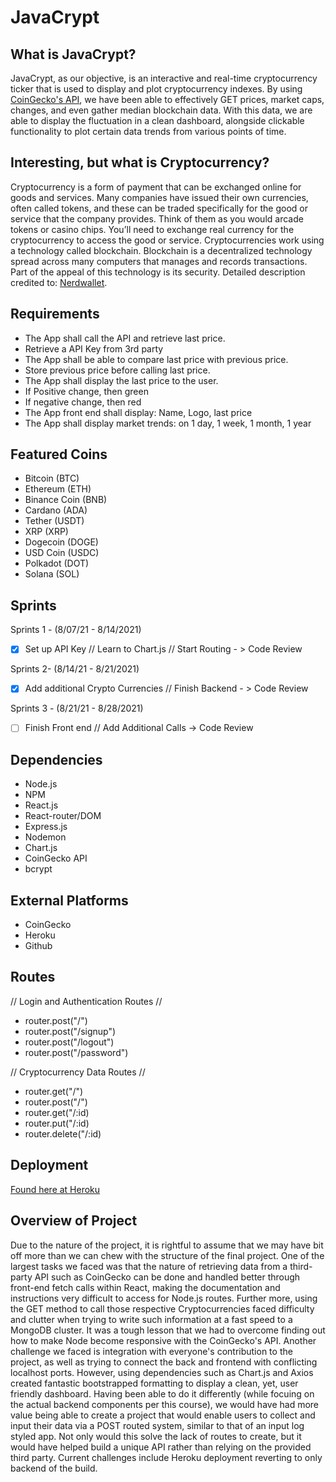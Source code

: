# JavaCrypt

## What is JavaCrypt?

JavaCrypt, as our objective, is an interactive and real-time cryptocurrency ticker that is used to display and plot cryptocurrency indexes.  By using [CoinGecko's API](https://www.coingecko.com/api/documentations/v3), we have been able to effectively GET prices, market caps, changes, and even gather median blockchain data.  With this data, we are able to display the fluctuation in a clean dashboard, alongside clickable functionality to plot certain data trends from various points of time.

## Interesting, but what is Cryptocurrency?

Cryptocurrency is a form of payment that can be exchanged online for goods and services. Many companies have issued their own currencies, often called tokens, and these can be traded specifically for the good or service that the company provides. Think of them as you would arcade tokens or casino chips. You’ll need to exchange real currency for the cryptocurrency to access the good or service.  Cryptocurrencies work using a technology called blockchain. Blockchain is a decentralized technology spread across many computers that manages and records transactions. Part of the appeal of this technology is its security.  Detailed description credited to: [Nerdwallet](https://www.nerdwallet.com/article/investing/cryptocurrency-7-things-to-know).

## Requirements

- The App shall call the API and retrieve last price.
- Retrieve a API Key from 3rd party
- The App shall be able to compare last price with previous price.
- Store previous price before calling last price.
- The App shall display the last price to the user.
- If Positive change, then green
- If negative change, then red
- The App front end shall display: Name, Logo, last price
- The App shall display market trends: on 1 day, 1 week, 1 month, 1 year

## Featured Coins
- Bitcoin (BTC)
- Ethereum (ETH)
- Binance Coin (BNB)
- Cardano (ADA)
- Tether (USDT)
- XRP (XRP)
- Dogecoin (DOGE)
- USD Coin (USDC)
- Polkadot (DOT)
- Solana (SOL)

## Sprints 

Sprints 1 - (8/07/21 - 8/14/2021)

- [x] Set up API Key // Learn to Chart.js // Start Routing - > Code Review

Sprints 2- (8/14/21 - 8/21/2021)

- [x] Add additional Crypto Currencies // Finish Backend - > Code Review

Sprints 3 - (8/21/21 - 8/28/2021)

- [ ] Finish Front end // Add Additional Calls -> Code Review


## Dependencies
- Node.js
- NPM
- React.js
- React-router/DOM
- Express.js
- Nodemon
- Chart.js
- CoinGecko API
- bcrypt

## External Platforms
- CoinGecko
- Heroku
- Github

## Routes

// Login and Authentication Routes //
- router.post("/")
- router.post("/signup")
- router.post("/logout")
- router.post("/password")

// Cryptocurrency Data Routes //
- router.get("/")
- router.post("/")
- router.get("/:id)
- router.put("/:id)
- router.delete("/:id)

## Deployment

[Found here at Heroku](https://still-shore-17113.herokuapp.com/)

## Overview of Project

Due to the nature of the project, it is rightful to assume that we may have bit off more than we can chew with the structure of the final project.  One of the largest tasks we faced was that the nature of retrieving data from a third-party API such as CoinGecko can be done and handled better through front-end fetch calls within React, making the documentation and instructions very difficult to access for Node.js routes.  Further more, using the GET method to call those respective Cryptocurrencies faced difficulty and clutter when trying to write such information at a fast speed to a MongoDB cluster.  It was a tough lesson that we had to overcome finding out how to make Node become responsive with the CoinGecko's API.  Another challenge we faced is integration with everyone's contribution to the project, as well as trying to connect the back and frontend with conflicting localhost ports.  However, using dependencies such as Chart.js and Axios created fantastic bootstrapped formatting to display a clean, yet, user friendly dashboard.  Having been able to do it differently (while focuing on the actual backend components per this course), we would have had more value being able to create a project that would enable users to collect and input their data via a POST routed system, similar to that of an input log styled app.  Not only would this solve the lack of routes to create, but it would have helped build a unique API rather than relying on the provided third party.  Current challenges include Heroku deployment reverting to only backend of the build.

